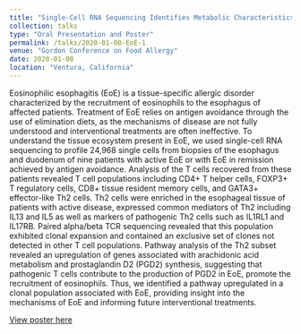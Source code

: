 ```yaml
---
title: "Single-Cell RNA Sequencing Identifies Metabolic Characteristics of T Cells in Eosinophilic Esophagitis"
collection: talks
type: "Oral Presentation and Poster"
permalink: /talks/2020-01-08-EoE-1
venue: "Gordon Conference on Food Allergy"
date: 2020-01-08
location: "Ventura, California"
---
```


Eosinophilic esophagitis (EoE) is a tissue-specific allergic disorder characterized by the recruitment of eosinophils to the esophagus of affected patients. Treatment of EoE relies on antigen avoidance through the use of elimination diets, as the mechanisms of disease are not fully understood and interventional treatments are often ineffective. To understand the tissue ecosystem present in EoE, we used single-cell RNA sequencing to profile 24,968 single cells from biopsies of the esophagus and duodenum of nine patients with active EoE or with EoE in remission achieved by antigen avoidance. Analysis of the T cells recovered from these patients revealed T cell populations including CD4+ T helper cells, FOXP3+ T regulatory cells, CD8+ tissue resident memory cells, and GATA3+ effector-like Th2 cells. Th2 cells were enriched in the esophageal tissue of patients with active disease, expressed common mediators of Th2 including IL13 and IL5 as well as markers of pathogenic Th2 cells such as IL1RL1 and IL17RB. Paired alpha/beta TCR sequencing revealed that this population exhibited clonal expansion and contained an exclusive set of clones not detected in other T cell populations. Pathway analysis of the Th2 subset revealed an upregulation of genes associated with arachidonic acid metabolism and prostaglandin D2 (PGD2) synthesis, suggesting that pathogenic T cells contribute to the production of PGD2 in EoE, promote the recruitment of eosinophils. Thus, we identified a pathway upregulated in a clonal population associated with EoE, providing insight into the mechanisms of EoE and informing future interventional treatments.

[View poster here](/talks/20200108_grc.pdf)
